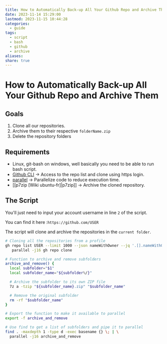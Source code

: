 ```yaml
---
title: How to Automatically Back-up All Your Github Repo and Archive Them
date: 2023-11-14 15:29:00
lastmod: 2023-11-15 10:44:28
categories:
  - guide
tags:
  - script
  - bash
  - github
  - archive
aliases: 
share: true
---
```


# How to Automatically Back-up All Your Github Repo and Archive Them

## Goals

1. Clone all our repositories.
2. Archive them to their respective `folderName.zip`
3. Delete the repository folders

## Requirements

- Linux, git-bash on windows, well basically you need to be able to run bash script.
- [Github CLI](https://github.com/cli/cli#installation) → Access to the repo list and clone using https login.
- [parallel](https://www.gnu.org/software/parallel/) → Parallelize code to reduce execution time.
- [[p7zip [Wiki ubuntu-fr]|p7zip]] → Archive the cloned repository.

## The Script

You'll just need to input your account username in line `2` of the script.

You can find it here :`https://github.com/USER`

The script will clone and archive the repositories in the `current folder`.

```bash
# Cloning all the repositories from a profile
gh repo list USER --limit 1000 --json nameWithOwner --jq '.[].nameWithOwner' | \
   parallel -j16 gh repo clone

# Function to archive and remove subfolders
archive_and_remove() {
  local subfolder="$1"
  local subfolder_name="${subfolder%/}"

  # Archive the subfolder to its own ZIP file
  7z a -tzip "${subfolder_name}.zip" "$subfolder_name"

  # Remove the original subfolder
  rm -rf "$subfolder_name"
}

# Export the function to make it available to parallel
export -f archive_and_remove

# Use find to get a list of subfolders and pipe it to parallel
find . -maxdepth 1 -type d -exec basename {} \; | \
  parallel -j16 archive_and_remove
```
